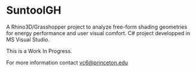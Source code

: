 # SuntoolGH

A Rhino3D/Grasshopper project to analyze free-form shading geometries for energy performance and user visual comfort. C# project developped in MS Visual Studio.

This is a Work In Progress.

For more information contact vc6@princeton.edu
